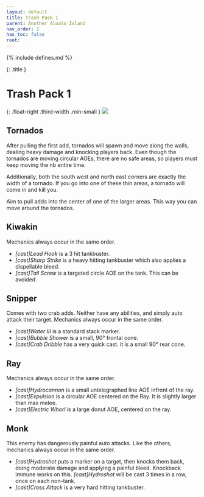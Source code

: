 ```yaml
---
layout: default
title: Trash Pack 1
parent: Another Aloalo Island
nav_order: 2
has_toc: false
root: .
---
```


{% include defines.md %}

{: .title }
# Trash Pack 1

{: .float-right .third-width .min-small }
![](./arena.png)

## Tornados

After pulling the first add, tornados will spawn and move along the walls,
dealing heavy damage and knocking players back. Even though the tornados are
moving circular AOEs, there are no safe areas, so players must keep moving the
nb entire time.

Additionally, both the south west and north east corners are exactly the width
of a tornado. If you go into one of these thin areas, a tornado will come in and
kill you.

Aim to pull adds into the center of one of the larger areas. This way you can
move around the tornados.

## Kiwakin

Mechanics always occur in the same order.

* *[cast]Lead Hook* is a 3 hit tankbuster.
* *[cast]Sharp Strike* is a heavy hitting tankbuster which also applies a
  dispellable bleed.
* *[cast]Tail Screw* is a targeted circle AOE on the tank. This can be avoided.

## Snipper

Comes with two crab adds. Neither have any abilities, and simply auto attack
their target. Mechanics always occur in the same order.

* *[cast]Water III* is a standard stack marker.
* *[cast]Bubble Shower* is a small, 90° frontal cone.
* *[cast]Crab Dribble* has a very quick cast. it is a small 90° rear cone.

## Ray

Mechanics always occur in the same order.

* *[cast]Hydrocannon* is a small untelegraphed line AOE infront of the ray.
* *[cast]Expulsion* is a circular AOE centered on the Ray. It is slightly larger
  than max melee.
* *[cast]Electric Whorl* is a large donut AOE, centered on the ray.

## Monk

This enemy has dangerously painful auto attacks. Like the others, mechanics
always occur in the same order.

* *[cast]Hydroshot* puts a marker on a target, then knocks them back, doing
  moderate damage and applying a painful bleed. Knockback immune works on this.
  *[cast]Hydroshot* will be cast 3 times in a row, once on each non-tank.
* *[cast]Cross Attack* is a very hard hitting tankbuster.
